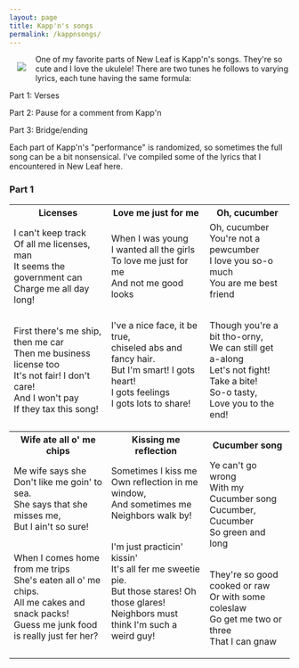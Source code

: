 ```yaml
---
layout: page
title: Kapp'n's songs
permalink: /kappnsongs/
---
```


<img align="left" src="https://turtle-dog.github.io/images/kappnlyric.jpg" style="padding:1em">

One of my favorite parts of New Leaf is Kapp'n's songs. They're so cute and I love the ukulele! There are two tunes he follows to varying lyrics, each tune having the same formula:


Part 1: Verses

Part 2: Pause for a comment from Kapp'n

Part 3: Bridge/ending


Each part of Kapp'n's "performance" is randomized, so sometimes the full song can be a bit nonsensical. I've compiled some of the lyrics that I encountered in New Leaf here.

### Part 1

<table style="width:100%">
  <tr>
    <th> Licenses </th>
    <th> Love me just for me </th>
    <th> Oh, cucumber </th>
  </tr>
  <tr>
    <td> I can't keep track<br>
Of all me licenses, man<br>
It seems the government can<br>
Charge me all day long!<br><br>

First there's me ship, then me car<br>
Then me business license too<br>
It's not fair! I don't care!<br>
And I won't pay<br>
If they tax this song! </td>
    <td>When I was young<br>
I wanted all the girls<br>
To love me just for me<br>
And not me good looks<br><br>

I've a nice face, it be true,<br>
chiseled abs and fancy hair.<br>
But I'm smart! I gots heart!<br>
I gots feelings<br>
I gots lots to share!</td>
    <td>Oh, cucumber<br>
You're not a pewcumber<br>
I love you so-o much<br>
You are me best friend<br><br>

Though you're a bit tho-orny,<br>
We can still get a-along<br>
Let's not fight! Take a bite!<br>
So-o tasty,<br>
Love you to the end!</td>
  </tr>
  <tr>
    <th> Wife ate all o' me chips </th>
    <th> Kissing me reflection </th>
    <th> Cucumber song </th>
  </tr>
  <tr>
    <td>Me wife says she<br>
Don't like me goin' to sea.<br>
She says that she misses me,<br>
But I ain't so sure!<br><br>

When I comes home from me trips<br>
She's eaten all o' me chips.<br>
All me cakes and snack packs!<br>
Guess me junk food is really just fer her?</td>
    <td>Sometimes I kiss me<br>
Own reflection in me window,<br>
And sometimes me<br>
Neighbors walk by!<br><br>

I'm just practicin' kissin'<br>
It's all fer me sweetie pie.<br>
But those stares! Oh those glares!<br>
Neighbors must think I'm such a weird guy!</td>
    <td>Ye can't go wrong<br>
With my Cucumber song<br>
Cucumber, Cucumber<br>
So green and long<br><br>

They're so good cooked or raw<br>
Or with some coleslaw<br>
Go get me two or three<br>
That I can gnaw</td>
  </tr>
</table>
